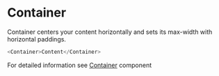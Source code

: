 # Container

Container centers your content horizontally and sets its max-width with horizontal paddings.

```ts
<Container>Content</Container>
```

For detailed information see [Container](https://github.com/lmc-eu/spirit-design-system/blob/main/packages/web/src/components/Container/README.md) component
